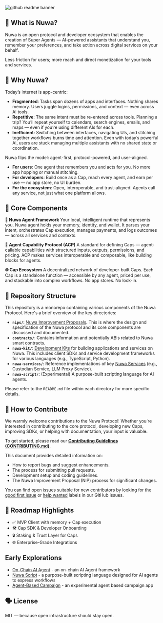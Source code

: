 ![github readme banner](https://github.com/user-attachments/assets/a9250cb2-51ef-41c2-974d-74ed830e24bf)



## 🧠 What is Nuwa?
Nuwa is an open protocol and developer ecosystem that enables the creation of Super Agents — AI-powered assistants that understand you, remember your preferences, and take action across digital services on your behalf.

Less friction for users; more reach and direct monetization for your tools and services.

## 🚀 Why Nuwa?
Today’s internet is app-centric:
- **Fragmented**: Tasks span dozens of apps and interfaces. Nothing shares memory. Users juggle logins, permissions, and context — even across AI tools.
- **Repetitive**: The same intent must be re-entered across tools. Planning a trip? You’ll repeat yourself to calendars, search engines, emails, and maps — even if you’re using different AIs for each.
- **Inefficient**: Switching between interfaces, navigating UIs, and stitching together workflows burns time and attention. Even with today’s powerful AI, users are stuck managing multiple assistants with no shared state or coordination.

Nuwa flips the model: agent-first, protocol-powered, and user-aligned.
- **For users**: One agent that remembers you and acts for you. No more app hopping or manual stitching.
- **For developers**: Build once as a Cap, reach every agent, and earn per use — no app store, no UI burden.
- **For the ecosystem**: Open, interoperable, and trust-aligned. Agents call any service, not just what one platform allows.


## 🔧 Core Components
**🧠 Nuwa Agent Framework**
Your local, intelligent runtime that represents you. Nuwa agent holds your memory, identity, and wallet. It parses your intent, orchestrates Cap execution, manages payments, and logs outcomes — across all services and contexts.

**🔌 Agent Capability Protocol (ACP)**
A standard for defining Caps — agent-callable capabilities with structured inputs, outputs, permissions, and pricing. ACP makes services interoperable and composable, like building blocks for agents.

**🌐 Cap Ecosystem**
A decentralized network of developer-built Caps. Each Cap is a standalone function — accessible by any agent, priced per use, and stackable into complex workflows. No app stores. No lock-in.

## 📂 Repository Structure

This repository is a monorepo containing various components of the Nuwa Protocol. Here's a brief overview of the key directories:

*   **`nips/`**: [Nuwa Improvement Proposals](nips/README.md). This is where the design and specification of the Nuwa protocol and its core components are discussed and documented.
*   **`contracts/`**: Contains information and potentially ABIs related to Nuwa smart contracts.
*   **`nuwa-kit/`**: [Development Kits](./nuwa-kit/README.md) for building applications and services on Nuwa. This includes client SDKs and service development frameworks for various languages (e.g., TypeScript, Python).
*   **`nuwa-services/`**: Reference implementations of key [Nuwa Services](./nuwa-services/README.md) (e.g., Custodian Service, LLM Proxy Service).
*   **`nuwa-script/`**: (Experimental) A purpose-built scripting language for AI agents.

Please refer to the `README.md` file within each directory for more specific details.

## 🤝 How to Contribute

We warmly welcome contributions to the Nuwa Protocol! Whether you're interested in contributing to the core protocol, developing new Caps, improving SDKs, or helping with documentation, your input is valuable.

To get started, please read our **[Contributing Guidelines (CONTRIBUTING.md)](./CONTRIBUTING.md)**.

This document provides detailed information on:
- How to report bugs and suggest enhancements.
- The process for submitting pull requests.
- Development setup and coding guidelines.
- The Nuwa Improvement Proposal (NIP) process for significant changes.

You can find open issues suitable for new contributors by looking for the [good first issue](https://github.com/rooch-network/nuwa/labels/good%20first%20issue) or [help wanted](https://github.com/rooch-network/nuwa/labels/help%20wanted) labels in our GitHub issues.

## 🧭 Roadmap Highlights
- ✅ MVP Client with memory + Cap execution
- 🛠️ Cap SDK & Developer Onboarding
- 🔒 Staking & Trust Layer for Caps
- 🌐 Enterprise-Grade Integrations

## Early Explorations
- [On-Chain AI Agent]() - an on-chain AI Agent framework
- [Nuwa Script]() - a purpose-built scripting language designed for AI agents to express workflows
- [Agent-Based Campaign]() - an experimental agent based campaign app

## 🗣️ License
MIT — because open infrastructure should stay open.

